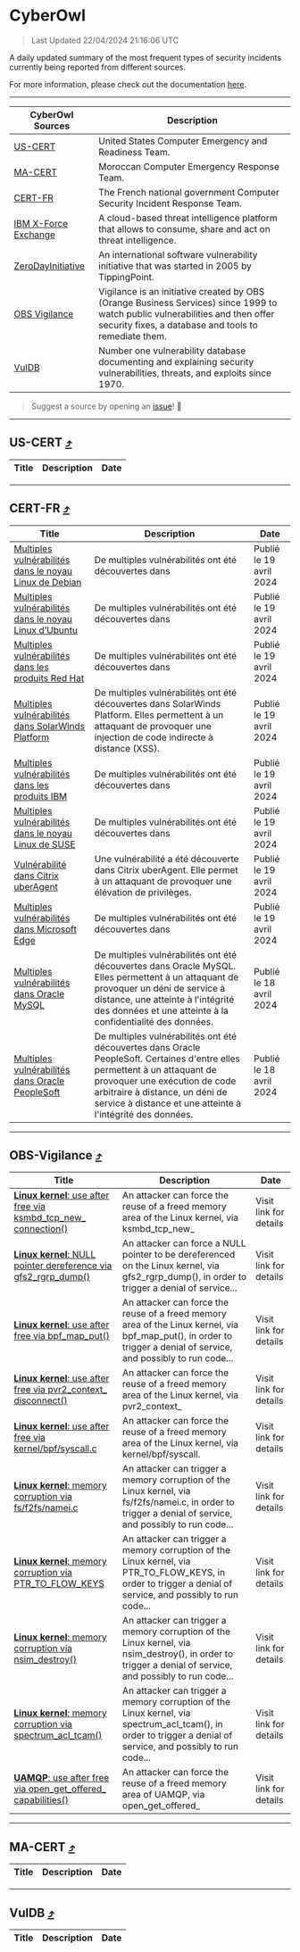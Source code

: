 
 <div id='top'></div>

# CyberOwl

 > Last Updated 22/04/2024 21:16:06 UTC
 
 A daily updated summary of the most frequent types of security incidents currently being reported from different sources.
 
 For more information, please check out the documentation [here](./docs/README.md).
 
 ---
 |CyberOwl Sources|Description|
 |---|---|
 |[US-CERT](#us-cert-arrow_heading_up)|United States Computer Emergency and Readiness Team.|
 |[MA-CERT](#ma-cert-arrow_heading_up)|Moroccan Computer Emergency Response Team.|
 |[CERT-FR](#cert-fr-arrow_heading_up)|The French national government Computer Security Incident Response Team.|
 |[IBM X-Force Exchange](#ibmcloud-arrow_heading_up)|A cloud-based threat intelligence platform that allows to consume, share and act on threat intelligence.|
 |[ZeroDayInitiative](#zerodayinitiative-arrow_heading_up)|An international software vulnerability initiative that was started in 2005 by TippingPoint.|
 |[OBS Vigilance](#obs-vigilance-arrow_heading_up)|Vigilance is an initiative created by OBS (Orange Business Services) since 1999 to watch public vulnerabilities and then offer security fixes, a database and tools to remediate them.|
 |[VulDB](#vuldb-arrow_heading_up)|Number one vulnerability database documenting and explaining security vulnerabilities, threats, and exploits since 1970.|
 
 > Suggest a source by opening an [issue](https://github.com/karimhabush/cyberowl/issues)! :raised_hands:
 ---

## US-CERT [:arrow_heading_up:](#cyberowl)

 |Title|Description|Date|
 |---|---|---|
 
 ---

## CERT-FR [:arrow_heading_up:](#cyberowl)

 |Title|Description|Date|
 |---|---|---|
 |[Multiples vulnérabilités dans le noyau Linux de Debian](https://www.cert.ssi.gouv.fr/avis/CERTFR-2024-AVI-0334/)|De multiples vulnérabilités ont été découvertes dans |Publié le 19 avril 2024|
 |[Multiples vulnérabilités dans le noyau Linux d’Ubuntu](https://www.cert.ssi.gouv.fr/avis/CERTFR-2024-AVI-0333/)|De multiples vulnérabilités ont été découvertes dans |Publié le 19 avril 2024|
 |[Multiples vulnérabilités dans les produits Red Hat](https://www.cert.ssi.gouv.fr/avis/CERTFR-2024-AVI-0332/)|De multiples vulnérabilités ont été découvertes dans |Publié le 19 avril 2024|
 |[Multiples vulnérabilités dans SolarWinds Platform](https://www.cert.ssi.gouv.fr/avis/CERTFR-2024-AVI-0331/)|De multiples vulnérabilités ont été découvertes dans SolarWinds Platform. Elles permettent à un attaquant de provoquer une injection de code indirecte à distance (XSS).|Publié le 19 avril 2024|
 |[Multiples vulnérabilités dans les produits IBM](https://www.cert.ssi.gouv.fr/avis/CERTFR-2024-AVI-0330/)|De multiples vulnérabilités ont été découvertes dans |Publié le 19 avril 2024|
 |[Multiples vulnérabilités dans le noyau Linux de SUSE](https://www.cert.ssi.gouv.fr/avis/CERTFR-2024-AVI-0329/)|De multiples vulnérabilités ont été découvertes dans |Publié le 19 avril 2024|
 |[Vulnérabilité dans Citrix uberAgent](https://www.cert.ssi.gouv.fr/avis/CERTFR-2024-AVI-0328/)|Une vulnérabilité a été découverte dans Citrix uberAgent. Elle permet à un attaquant de provoquer une élévation de privilèges.|Publié le 19 avril 2024|
 |[Multiples vulnérabilités dans Microsoft Edge](https://www.cert.ssi.gouv.fr/avis/CERTFR-2024-AVI-0327/)|De multiples vulnérabilités ont été découvertes dans |Publié le 19 avril 2024|
 |[Multiples vulnérabilités dans Oracle MySQL](https://www.cert.ssi.gouv.fr/avis/CERTFR-2024-AVI-0326/)|De multiples vulnérabilités ont été découvertes dans Oracle MySQL. Elles permettent à un attaquant de provoquer un déni de service à distance, une atteinte à l'intégrité des données et une atteinte à la confidentialité des données.|Publié le 18 avril 2024|
 |[Multiples vulnérabilités dans Oracle PeopleSoft](https://www.cert.ssi.gouv.fr/avis/CERTFR-2024-AVI-0325/)|De multiples vulnérabilités ont été découvertes dans Oracle PeopleSoft. Certaines d'entre elles permettent à un attaquant de provoquer une exécution de code arbitraire à distance, un déni de service à distance et une atteinte à l'intégrité des données.|Publié le 18 avril 2024|
 
 ---

## OBS-Vigilance [:arrow_heading_up:](#cyberowl)

 |Title|Description|Date|
 |---|---|---|
 |[<a href="https://vigilance.fr/vulnerability/Linux-kernel-use-after-free-via-ksmbd-tcp-new-connection-43630" class="noirorange"><b>Linux kernel</b>: use after free via ksmbd_tcp_new_<wbr>connection()</wbr></a>](https://vigilance.fr/vulnerability/Linux-kernel-use-after-free-via-ksmbd-tcp-new-connection-43630)|An attacker can force the reuse of a freed memory area of the Linux kernel, via ksmbd_tcp_new_|Visit link for details|
 |[<a href="https://vigilance.fr/vulnerability/Linux-kernel-NULL-pointer-dereference-via-gfs2-rgrp-dump-43625" class="noirorange"><b>Linux kernel</b>: NULL pointer dereference via gfs2_rgrp_dump()</a>](https://vigilance.fr/vulnerability/Linux-kernel-NULL-pointer-dereference-via-gfs2-rgrp-dump-43625)|An attacker can force a NULL pointer to be dereferenced on the Linux kernel, via gfs2_rgrp_dump(), in order to trigger a denial of service...|Visit link for details|
 |[<a href="https://vigilance.fr/vulnerability/Linux-kernel-use-after-free-via-bpf-map-put-43623" class="noirorange"><b>Linux kernel</b>: use after free via bpf_map_put()</a>](https://vigilance.fr/vulnerability/Linux-kernel-use-after-free-via-bpf-map-put-43623)|An attacker can force the reuse of a freed memory area of the Linux kernel, via bpf_map_put(), in order to trigger a denial of service, and possibly to run code...|Visit link for details|
 |[<a href="https://vigilance.fr/vulnerability/Linux-kernel-use-after-free-via-pvr2-context-disconnect-43622" class="noirorange"><b>Linux kernel</b>: use after free via pvr2_context_<wbr>disconnect()</wbr></a>](https://vigilance.fr/vulnerability/Linux-kernel-use-after-free-via-pvr2-context-disconnect-43622)|An attacker can force the reuse of a freed memory area of the Linux kernel, via pvr2_context_|Visit link for details|
 |[<a href="https://vigilance.fr/vulnerability/Linux-kernel-use-after-free-via-kernel-bpf-syscall-c-43621" class="noirorange"><b>Linux kernel</b>: use after free via kernel/bpf/syscall.c</a>](https://vigilance.fr/vulnerability/Linux-kernel-use-after-free-via-kernel-bpf-syscall-c-43621)|An attacker can force the reuse of a freed memory area of the Linux kernel, via kernel/bpf/syscall.|Visit link for details|
 |[<a href="https://vigilance.fr/vulnerability/Linux-kernel-memory-corruption-via-fs-f2fs-namei-c-43620" class="noirorange"><b>Linux kernel</b>: memory corruption via fs/f2fs/namei.c</a>](https://vigilance.fr/vulnerability/Linux-kernel-memory-corruption-via-fs-f2fs-namei-c-43620)|An attacker can trigger a memory corruption of the Linux kernel, via fs/f2fs/namei.c, in order to trigger a denial of service, and possibly to run code...|Visit link for details|
 |[<a href="https://vigilance.fr/vulnerability/Linux-kernel-memory-corruption-via-PTR-TO-FLOW-KEYS-43619" class="noirorange"><b>Linux kernel</b>: memory corruption via PTR_TO_FLOW_KEYS</a>](https://vigilance.fr/vulnerability/Linux-kernel-memory-corruption-via-PTR-TO-FLOW-KEYS-43619)|An attacker can trigger a memory corruption of the Linux kernel, via PTR_TO_FLOW_KEYS, in order to trigger a denial of service, and possibly to run code...|Visit link for details|
 |[<a href="https://vigilance.fr/vulnerability/Linux-kernel-memory-corruption-via-nsim-destroy-43616" class="noirorange"><b>Linux kernel</b>: memory corruption via nsim_destroy()</a>](https://vigilance.fr/vulnerability/Linux-kernel-memory-corruption-via-nsim-destroy-43616)|An attacker can trigger a memory corruption of the Linux kernel, via nsim_destroy(), in order to trigger a denial of service, and possibly to run code...|Visit link for details|
 |[<a href="https://vigilance.fr/vulnerability/Linux-kernel-memory-corruption-via-spectrum-acl-tcam-43615" class="noirorange"><b>Linux kernel</b>: memory corruption via spectrum_acl_tcam()</a>](https://vigilance.fr/vulnerability/Linux-kernel-memory-corruption-via-spectrum-acl-tcam-43615)|An attacker can trigger a memory corruption of the Linux kernel, via spectrum_acl_tcam(), in order to trigger a denial of service, and possibly to run code...|Visit link for details|
 |[<a href="https://vigilance.fr/vulnerability/UAMQP-use-after-free-via-open-get-offered-capabilities-43612" class="noirorange"><b>UAMQP</b>: use after free via open_get_offered_<wbr>capabilities()</wbr></a>](https://vigilance.fr/vulnerability/UAMQP-use-after-free-via-open-get-offered-capabilities-43612)|An attacker can force the reuse of a freed memory area of UAMQP, via open_get_offered_|Visit link for details|
 
 ---

## MA-CERT [:arrow_heading_up:](#cyberowl)

 |Title|Description|Date|
 |---|---|---|
 
 ---

## VulDB [:arrow_heading_up:](#cyberowl)

 |Title|Description|Date|
 |---|---|---|
 
